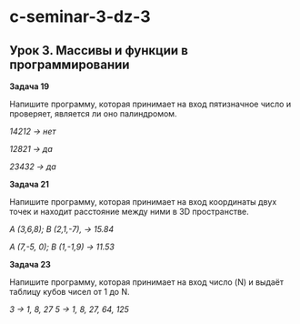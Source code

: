# c-seminar-3-dz-3

## Урок 3. Массивы и функции в программировании

**Задача 19**

Напишите программу, которая принимает на вход пятизначное число и проверяет, является ли оно палиндромом.

*14212 -> нет*

*12821 -> да*

*23432 -> да*

**Задача 21**

Напишите программу, которая принимает на вход координаты двух точек и находит расстояние между ними в 3D пространстве.

*A (3,6,8); B (2,1,-7), -> 15.84*

*A (7,-5, 0); B (1,-1,9) -> 11.53*

**Задача 23**

Напишите программу, которая принимает на вход число (N) и выдаёт таблицу кубов чисел от 1 до N.

*3 -> 1, 8, 27*
*5 -> 1, 8, 27, 64, 125*
